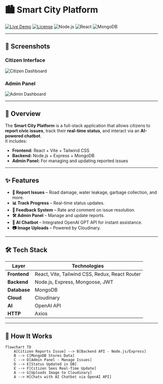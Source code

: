# 🏙️ Smart City Platform

[![Live Demo](https://img.shields.io/badge/Live-Demo-brightgreen?style=for-the-badge)](https://smartcity-fsd8.onrender.com/)
[![License](https://img.shields.io/badge/License-MIT-blue?style=for-the-badge)](#license)
![Node.js](https://img.shields.io/badge/Node.js-18.x-green?style=for-the-badge&logo=node.js)
![React](https://img.shields.io/badge/React-18.x-61DAFB?style=for-the-badge&logo=react)
![MongoDB](https://img.shields.io/badge/MongoDB-6.x-47A248?style=for-the-badge&logo=mongodb)

---

## 📸 Screenshots

### Citizen Interface
![Citizen Dashboard](docs/screenshots/citizen-dashboard.png)

### Admin Panel
![Admin Dashboard](docs/screenshots/admin-dashboard.png)

---

## 📖 Overview

The **Smart City Platform** is a full-stack application that allows citizens to **report civic issues**, track their **real-time status**, and interact via an **AI-powered chatbot**.  
It includes:
- **Frontend:** React + Vite + Tailwind CSS
- **Backend:** Node.js + Express + MongoDB
- **Admin Panel:** For managing and updating reported issues

---

## ✨ Features

- **📢 Report Issues** – Road damage, water leakage, garbage collection, and more.
- **📊 Track Progress** – Real-time status updates.
- **💬 Feedback System** – Rate and comment on issue resolution.
- **🛠️ Admin Panel** – Manage and update reports.
- **🤖 AI Chatbot** – Integrated OpenAI GPT API for instant assistance.
- **📷 Image Uploads** – Powered by Cloudinary.

---

## 🛠️ Tech Stack

| Layer        | Technologies |
|--------------|-------------|
| **Frontend** | React, Vite, Tailwind CSS, Redux, React Router |
| **Backend**  | Node.js, Express, Mongoose, JWT |
| **Database** | MongoDB |
| **Cloud**    | Cloudinary |
| **AI**       | OpenAI API |
| **HTTP**     | Axios |

---

## 🔄 How It Works

```mermaid
flowchart TD
    A[Citizen Reports Issue] --> B[Backend API - Node.js/Express]
    B --> C[MongoDB Stores Data]
    C --> D[Admin Panel - Manage Issues]
    D --> E[Status Updated in DB]
    E --> F[Citizen Sees Real-Time Update]
    A --> G[Uploads Image to Cloudinary]
    A --> H[Chats with AI Chatbot via OpenAI API]

